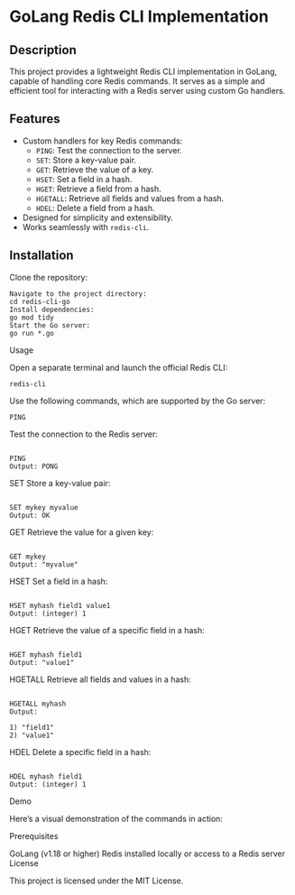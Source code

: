 # GoLang Redis CLI Implementation

## Description
This project provides a lightweight Redis CLI implementation in GoLang, capable of handling core Redis commands. It serves as a simple and efficient tool for interacting with a Redis server using custom Go handlers.

## Features
- Custom handlers for key Redis commands:
  - `PING`: Test the connection to the server.
  - `SET`: Store a key-value pair.
  - `GET`: Retrieve the value of a key.
  - `HSET`: Set a field in a hash.
  - `HGET`: Retrieve a field from a hash.
  - `HGETALL`: Retrieve all fields and values from a hash.
  - `HDEL`: Delete a field from a hash.
- Designed for simplicity and extensibility.
- Works seamlessly with `redis-cli`.

## Installation

Clone the repository:

```git clone https://github.com/yourusername/redis-cli-go.git
Navigate to the project directory:
cd redis-cli-go
Install dependencies:
go mod tidy
Start the Go server:
go run *.go
```
Usage

Open a separate terminal and launch the official Redis CLI:
```
redis-cli
```

Use the following commands, which are supported by the Go server:
```
PING
```

Test the connection to the Redis server:

```

PING
Output: PONG
```

SET
Store a key-value pair:

```

SET mykey myvalue
Output: OK
```

GET
Retrieve the value for a given key:

```

GET mykey
Output: "myvalue"
```

HSET
Set a field in a hash:

```

HSET myhash field1 value1
Output: (integer) 1
```

HGET
Retrieve the value of a specific field in a hash:

```

HGET myhash field1
Output: "value1"
```

HGETALL
Retrieve all fields and values in a hash:

```

HGETALL myhash
Output:

1) "field1"
2) "value1"
```


HDEL
Delete a specific field in a hash:

```

HDEL myhash field1
Output: (integer) 1
```


Demo


Here’s a visual demonstration of the commands in action:

Prerequisites

GoLang (v1.18 or higher)
Redis installed locally or access to a Redis server
License

This project is licensed under the MIT License.

